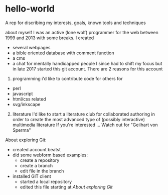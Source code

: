 # hello-world
A rep for discribing my interests, goals, known tools and techniques 

about myself
I was an active (lone wolf) programmer for the web between 1999 and 2013 with some breaks.
I created
- several webpages
- a bible oriented database with comment function
- a cms
- a chat for mentally handicapped people
I since had to shift my focus but in late 2017 started this git account.
There are 2 reasons for this account

1. programming
i'd like to contribute code for others for
- perl
- javascript
- html/css related
- svg/inkscape

2. literature
I'd like to start a literature club for collaborated authoring 
in order to create the most advanced type of (possibly interactive) multimedia literature
If you're interested ...
Watch out for "Geilhart von Sperma"

About exploring Git:
- created account beatst
- did some webform based examples:
	- create a repository
	- create a branch
	- edit file in the branch
- installed GIT client
	- started a local repository
	- edited this file starting at _About exploring Git_
